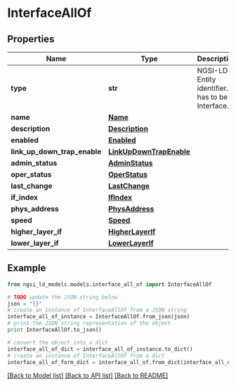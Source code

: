 # InterfaceAllOf


## Properties
Name | Type | Description | Notes
------------ | ------------- | ------------- | -------------
**type** | **str** | NGSI-LD Entity identifier. It has to be Interface. | [optional] [default to 'Interface']
**name** | [**Name**](Name.md) |  | [optional] 
**description** | [**Description**](Description.md) |  | [optional] 
**enabled** | [**Enabled**](Enabled.md) |  | [optional] 
**link_up_down_trap_enable** | [**LinkUpDownTrapEnable**](LinkUpDownTrapEnable.md) |  | [optional] 
**admin_status** | [**AdminStatus**](AdminStatus.md) |  | [optional] 
**oper_status** | [**OperStatus**](OperStatus.md) |  | [optional] 
**last_change** | [**LastChange**](LastChange.md) |  | [optional] 
**if_index** | [**IfIndex**](IfIndex.md) |  | [optional] 
**phys_address** | [**PhysAddress**](PhysAddress.md) |  | [optional] 
**speed** | [**Speed**](Speed.md) |  | [optional] 
**higher_layer_if** | [**HigherLayerIf**](HigherLayerIf.md) |  | [optional] 
**lower_layer_if** | [**LowerLayerIf**](LowerLayerIf.md) |  | [optional] 

## Example

```python
from ngsi_ld_models.models.interface_all_of import InterfaceAllOf

# TODO update the JSON string below
json = "{}"
# create an instance of InterfaceAllOf from a JSON string
interface_all_of_instance = InterfaceAllOf.from_json(json)
# print the JSON string representation of the object
print InterfaceAllOf.to_json()

# convert the object into a dict
interface_all_of_dict = interface_all_of_instance.to_dict()
# create an instance of InterfaceAllOf from a dict
interface_all_of_form_dict = interface_all_of.from_dict(interface_all_of_dict)
```
[[Back to Model list]](../README.md#documentation-for-models) [[Back to API list]](../README.md#documentation-for-api-endpoints) [[Back to README]](../README.md)


